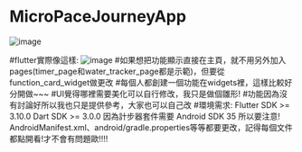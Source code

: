 # MicroPaceJourneyApp
![image](https://github.com/user-attachments/assets/1d06fe6f-b188-44f6-8bb0-aa9eb2924dfb)

#flutter實際像這樣:
![image](https://github.com/user-attachments/assets/4fbaf6db-ab04-4d76-9ce3-fbeab7044aeb)
#如果想把功能顯示直接在主頁，就不用另外加入pages(timer_page和water_tracker_page都是示範)，但要從function_card_widget做更改
#每個人都創建一個功能在widgets裡，這樣比較好分開做~~~
#UI覺得哪裡需要美化可以自行修改，我只是做個雛形!
#功能因為沒有討論好所以我也只是提供參考，大家也可以自己改
#環境需求:
Flutter SDK >= 3.10.0
Dart SDK >= 3.0.0
因為計步器套件需要 Android SDK 35 所以要注意!
AndroidManifest.xml、android/gradle.properties等等都要更改，記得每個文件都點開看!才不會有問題歐!!!!
